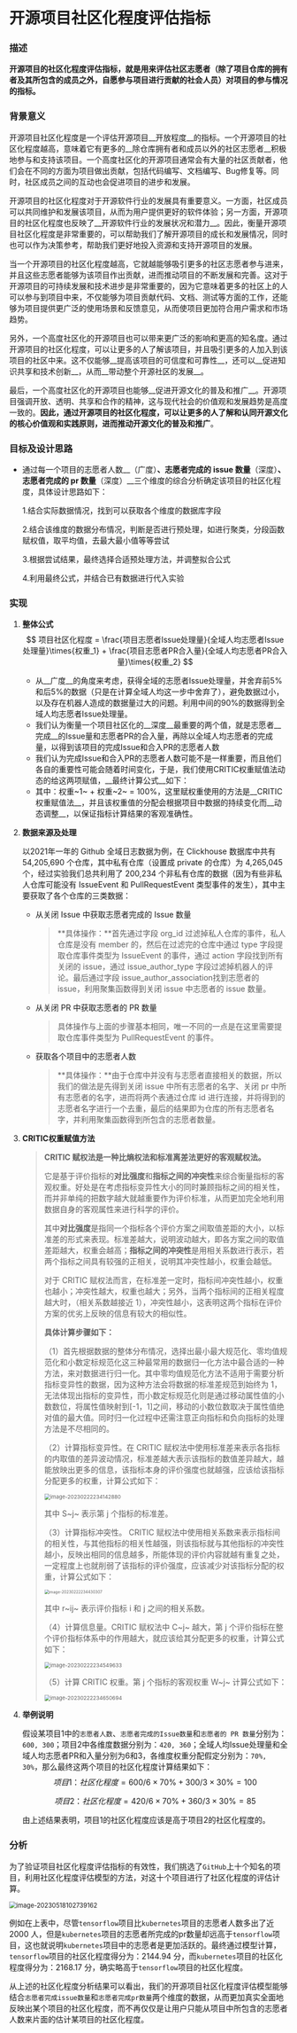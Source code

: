# 开源项目社区化程度评估指标

### 描述

**开源项目的社区化程度评估指标，就是用来评估社区志愿者（除了项目仓库的拥有者及其所包含的成员之外，自愿参与项目进行贡献的社会人员）对项目的参与情况的指标。**

### 背景意义

开源项目社区化程度是一个评估开源项目__开放程度__的指标。一个开源项目的社区化程度越高，意味着它有更多的__除仓库拥有者和成员以外的社区志愿者__积极地参与和支持该项目。一个高度社区化的开源项目通常会有大量的社区贡献者，他们会在不同的方面为项目做出贡献，包括代码编写、文档编写、Bug修复等。同时，社区成员之间的互动也会促进项目的进步和发展。

开源项目的社区化程度对于开源软件行业的发展具有重要意义。一方面，社区成员可以共同维护和发展该项目，从而为用户提供更好的软件体验；另一方面，开源项目的社区化程度也反映了__开源软件行业的发展状况和潜力__。因此，衡量开源项目社区化程度是非常重要的，可以帮助我们了解开源项目的成长和发展情况，同时也可以作为决策参考，帮助我们更好地投入资源和支持开源项目的发展。

当一个开源项目的社区化程度越高，它就越能够吸引更多的社区志愿者参与进来，并且这些志愿者能够为该项目作出贡献，进而推动项目的不断发展和完善。这对于开源项目的可持续发展和技术进步是非常重要的，因为它意味着更多的社区上的人可以参与到项目中来，不仅能够为项目贡献代码、文档、测试等方面的工作，还能够为项目提供更广泛的使用场景和反馈意见，从而使项目更加符合用户需求和市场趋势。

另外，一个高度社区化的开源项目也可以带来更广泛的影响和更高的知名度。通过开源项目的社区化程度，可以让更多的人了解该项目，并且吸引更多的人加入到该项目的社区中来。这不仅能够__提高该项目的可信度和可靠性__，还可以__促进知识共享和技术创新__，从而__带动整个开源社区的发展__。

最后，一个高度社区化的开源项目也能够__促进开源文化的普及和推广__。开源项目强调开放、透明、共享和合作的精神，这与现代社会的价值观和发展趋势是高度一致的。__因此，通过开源项目的社区化程度，可以让更多的人了解和认同开源文化的核心价值观和实践原则，进而推动开源文化的普及和推广__。

### 目标及设计思路

- 通过每一个项目的志愿者人数__（广度）__、志愿者完成的 issue 数量__（深度）__、志愿者完成的 pr 数量__（深度）__三个维度的综合分析确定该项目的社区化程度，具体设计思路如下：

  1.结合实际数据情况，找到可以获取各个维度的数据库字段

  2.结合该维度的数据分布情况，判断是否进行预处理，如进行聚类，分段函数赋权值，取平均值，去最大最小值等等尝试

  3.根据尝试结果，最终选择合适预处理方法，并调整拟合公式

  4.利用最终公式，并结合已有数据进行代入实验

### 实现

1. **整体公式**
   $$
   项目社区化程度 = \frac{项目志愿者Issue处理量}{全域人均志愿者Issue处理量}\times{权重_1} + \frac{项目志愿者PR合入量}{全域人均志愿者PR合入量}\times{权重_2}
   $$

   - 从__广度__的角度来考虑，获得全域的志愿者Issue处理量，并舍弃前5%和后5%的数据（只是在计算全域人均这一步中舍弃了），避免数据过小，以及存在机器人造成的数据量过大的问题。利用中间的90%的数据得到全域人均志愿者Issue处理量。
   - 我们认为衡量一个项目社区化的__深度__最重要的两个值，就是志愿者__完成__的Issue量和志愿者PR的合入量，再除以全域人均志愿者的完成量，以得到该项目的完成Issue和合入PR的志愿者人数
   - 我们认为完成Issue和合入PR的志愿者人数可能不是一样重要，而且他们各自的重要性可能会随着时间变化，于是，我们使用CRITIC权重赋值法动态的给这两项赋值，__最终计算公式__如下：
   - 其中：权重~1~ + 权重~2~  = 100%，这里赋权重使用的方法是__CRITIC权重赋值法__，并且该权重值的分配会根据项目中数据的持续变化而__动态调整__，以保证指标计算结果的客观准确性。

2. **数据来源及处理**

   以2021年一年的 Github 全域日志数据为例，在 Clickhouse 数据库中共有 54,205,690 个仓库，其中私有仓库（设置成 private 的仓库）为 4,265,045 个，经过实验我们总共利用了 200,234 个非私有仓库的数据（因为有些非私人仓库可能没有 IssueEvent 和 PullRequestEvent 类型事件的发生），其中主要获取了各个仓库的三类数据：

   - 从关闭 Issue 中获取志愿者完成的 Issue 数量

     > **具体操作：**首先通过字段 org_id 过滤掉私人仓库的事件，私人仓库是没有 member 的，然后在过滤完的仓库中通过 type 字段提取仓库事件类型为 IssueEvent 的事件，通过 action 字段找到所有关闭的 issue，通过 issue_author_type 字段过滤掉机器人的评论。最后通过字段 issue_author_association找到志愿者的 issue，利用聚集函数得到关闭 issue 中志愿者的 issue 数量。

   - 从关闭 PR 中获取志愿者的 PR 数量

     > 具体操作与上面的步骤基本相同，唯一不同的一点是在这里需要提取仓库事件类型为 PullRequestEvent 的事件。

   - 获取各个项目中的志愿者人数

     > **具体操作：**由于仓库中并没有与志愿者直接相关的数据，所以我们的做法是先得到关闭 issue 中所有志愿者的名字、关闭 pr 中所有志愿者的名字，进而将两个表通过仓库 id 进行连接，并将得到的志愿者名字进行一个去重，最后的结果即为仓库的所有志愿者名字，并利用聚集函数得到所包含的志愿者数量。

3. **CRITIC权重赋值方法**

   > **CRITIC 赋权法是一种比熵权法和标准离差法更好的客观赋权法。**
   >
   > 它是基于评价指标的**对比强度**和**指标之间的冲突性**来综合衡量指标的客观权重。好处是在考虑指标变异性大小的同时兼顾指标之间的相关性，而并非单纯的把数字越大就越重要作为评价标准，从而更加完全地利用数据自身的客观属性来进行科学的评价。
   >
   > 其中**对比强度**是指同一个指标各个评价方案之间取值差距的大小，以标准差的形式来表现。标准差越大，说明波动越大，即各方案之间的取值差距越大，权重会越高；**指标之间的冲突性**是用相关系数进行表示，若两个指标之间具有较强的正相关，说明其冲突性越小，权重会越低。
   >
   > 对于 CRITIC 赋权法而言，在标准差一定时，指标间冲突性越小，权重也越小；冲突性越大，权重也越大；另外，当两个指标间的正相关程度越大时，（相关系数越接近 1），冲突性越小，这表明这两个指标在评价方案的优劣上反映的信息有较大的相似性。
   >
   > **具体计算步骤如下：**
   >
   > （1）首先根据数据的整体分布情况，选择出最小最大规范化、零均值规范化和小数定标规范化这三种最常用的数据归一化方法中最合适的一种方法，来对数据进行归一化。其中零均值规范化方法不适用于需要分析指标变异性的数据，因为这种方法会将数据的标准差规范到始终为 1，无法体现出指标的变异性，而小数定标规范化则是通过移动属性值的小数数位，将属性值映射到[-1，1]之间，移动的小数位数取决于属性值绝对值的最大值。同时归一化过程中还需注意正向指标和负向指标的处理方法是不尽相同的。
   >
   > （2）计算指标变异性。在 CRITIC 赋权法中使用标准差来表示各指标的内取值的差异波动情况，标准差越大表示该指标的数值差异越大，越能放映出更多的信息，该指标本身的评价强度也就越强，应该给该指标分配更多的权重，计算公式如下：
   >
   > <img src="https://gitee.com/xhyuaner/typora-image/raw/master/typora-images/image-20230222234142880.png" alt="image-20230222234142880" style="zoom: 67%;" />
   >
   > 其中 S~j~ 表示第 j 个指标的标准差。
   >
   > （3）计算指标冲突性。 CRITIC 赋权法中使用相关系数来表示指标间的相关性，与其他指标的相关性越强，则该指标就与其他指标的冲突性越小，反映出相同的信息越多，所能体现的评价内容就越有重复之处，一定程度上也就削弱了该指标的评价强度，应该减少对该指标分配的权重，计算公式如下：
   >
   > <img src="https://gitee.com/xhyuaner/typora-image/raw/master/typora-images/image-20230222234430307.png" alt="image-20230222234430307" style="zoom: 50%;" />
   >
   > 其中 r~ij~ 表示评价指标 i 和 j 之间的相关系数。
   >
   > （4）计算信息量。CRITIC 赋权法中 C~j~ 越大，第 j 个评价指标在整个评价指标体系中的作用越大，就应该给其分配更多的权重，计算公式如下：
   >
   > <img src="https://gitee.com/xhyuaner/typora-image/raw/master/typora-images/image-20230222234549633.png" alt="image-20230222234549633" style="zoom: 67%;" />
   >
   > （5）计算 CRITIC 权重。第 j 个指标的客观权重 W~j~ 计算公式如下：
   >
   > <img src="https://gitee.com/xhyuaner/typora-image/raw/master/typora-images/image-20230222234650694.png" alt="image-20230222234650694" style="zoom: 67%;" />

4. **举例说明**

   假设某项目1中的`志愿者人数`、`志愿者完成的Issue数量`和`志愿者的 PR 数量`分别为：`600, 300`；项目2中各维度数据分别为：`420, 360`；全域人均Issue处理量和全域人均志愿者PR和入量分别为6和3，各维度权重分配假定分别为：`70%, 30%`，那么最终这两个项目的社区化程度计算结果如下：
   $$
   项目1：社区化程度=600/6\times{70}\%+300/3 \times{30}\%=100
   $$

   $$
   项目2：社区化程度=420 / 6\times{70}\%+360 / 3\times{30}\%=85
   $$

   由上述结果表明，项目1的社区化程度应该是高于项目2的社区化程度的。

### 分析

为了验证项目社区化程度评估指标的有效性，我们挑选了`GitHub`上十个知名的项目，利用社区化程度评估模型的方法，对这十个项目进行了社区化程度的评估计算。

<img src="https://gitee.com/xhyuaner/typora-image/raw/master/typora-images/image-20230518102739162.png" alt="image-20230518102739162" style="zoom: 80%;" />

例如在上表中，尽管`tensorflow`项目比`kubernetes`项目的志愿者人数多出了近 2000 人，但是`kubernetes`项目的志愿者所完成的pr数量却远高于`tensorflow`项目，这也就说明`kubernetes`项目中的志愿者是更加活跃的。最终通过模型计算，`tensorflow`项目的社区化程度得分为：2144.94 分，而`kubernetes`项目的社区化程度得分为：2168.17 分，确实略高于`tensorflow`项目的社区化程度。

从上述的社区化程度分析结果可以看出，我们的开源项目社区化程度评估模型能够结合`志愿者完成issue数量`和`志愿者完成pr数量`两个维度的数据，从而更加真实全面地反映出某个项目的社区化程度，而不再仅仅是让用户只能从项目中所包含的志愿者人数来片面的估计某项目的社区化程度。
